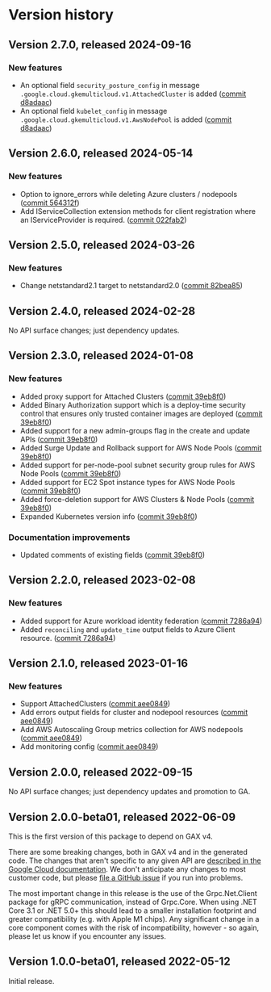 # Version history

## Version 2.7.0, released 2024-09-16

### New features

- An optional field `security_posture_config` in message `.google.cloud.gkemulticloud.v1.AttachedCluster` is added ([commit d8adaac](https://github.com/googleapis/google-cloud-dotnet/commit/d8adaac06030ce3fb83da05f4f0931111d3e56b7))
- An optional field `kubelet_config` in message `.google.cloud.gkemulticloud.v1.AwsNodePool` is added ([commit d8adaac](https://github.com/googleapis/google-cloud-dotnet/commit/d8adaac06030ce3fb83da05f4f0931111d3e56b7))

## Version 2.6.0, released 2024-05-14

### New features

- Option to ignore_errors while deleting Azure clusters / nodepools ([commit 564312f](https://github.com/googleapis/google-cloud-dotnet/commit/564312fafe111033b4f45180097c60ac02f5ddf4))
- Add IServiceCollection extension methods for client registration where an IServiceProvider is required. ([commit 022fab2](https://github.com/googleapis/google-cloud-dotnet/commit/022fab203f28fb9c608972af7f8b83f571ae5694))

## Version 2.5.0, released 2024-03-26

### New features

- Change netstandard2.1 target to netstandard2.0 ([commit 82bea85](https://github.com/googleapis/google-cloud-dotnet/commit/82bea850661975b9750ac30753528cc9d2e05240))

## Version 2.4.0, released 2024-02-28

No API surface changes; just dependency updates.

## Version 2.3.0, released 2024-01-08

### New features

- Added proxy support for Attached Clusters ([commit 39eb8f0](https://github.com/googleapis/google-cloud-dotnet/commit/39eb8f0e301aa1be2a771c3301689079bae230ba))
- Added Binary Authorization support which is a deploy-time security control that ensures only trusted container images are deployed ([commit 39eb8f0](https://github.com/googleapis/google-cloud-dotnet/commit/39eb8f0e301aa1be2a771c3301689079bae230ba))
- Added support for a new admin-groups flag in the create and update APIs ([commit 39eb8f0](https://github.com/googleapis/google-cloud-dotnet/commit/39eb8f0e301aa1be2a771c3301689079bae230ba))
- Added Surge Update and Rollback support for AWS Node Pools ([commit 39eb8f0](https://github.com/googleapis/google-cloud-dotnet/commit/39eb8f0e301aa1be2a771c3301689079bae230ba))
- Added support for per-node-pool subnet security group rules for AWS Node Pools ([commit 39eb8f0](https://github.com/googleapis/google-cloud-dotnet/commit/39eb8f0e301aa1be2a771c3301689079bae230ba))
- Added support for EC2 Spot instance types for AWS Node Pools ([commit 39eb8f0](https://github.com/googleapis/google-cloud-dotnet/commit/39eb8f0e301aa1be2a771c3301689079bae230ba))
- Added force-deletion support for AWS Clusters & Node Pools ([commit 39eb8f0](https://github.com/googleapis/google-cloud-dotnet/commit/39eb8f0e301aa1be2a771c3301689079bae230ba))
- Expanded Kubernetes version info ([commit 39eb8f0](https://github.com/googleapis/google-cloud-dotnet/commit/39eb8f0e301aa1be2a771c3301689079bae230ba))

### Documentation improvements

- Updated comments of existing fields ([commit 39eb8f0](https://github.com/googleapis/google-cloud-dotnet/commit/39eb8f0e301aa1be2a771c3301689079bae230ba))

## Version 2.2.0, released 2023-02-08

### New features

- Added support for Azure workload identity federation ([commit 7286a94](https://github.com/googleapis/google-cloud-dotnet/commit/7286a9405ef61e850ee6d6c9efcc22decee49ee3))
- Added `reconciling` and `update_time` output fields to Azure Client resource. ([commit 7286a94](https://github.com/googleapis/google-cloud-dotnet/commit/7286a9405ef61e850ee6d6c9efcc22decee49ee3))

## Version 2.1.0, released 2023-01-16

### New features

- Support AttachedClusters ([commit aee0849](https://github.com/googleapis/google-cloud-dotnet/commit/aee0849f0679a9557375d70887436926f6ec1c16))
- Add errors output fields for cluster and nodepool resources ([commit aee0849](https://github.com/googleapis/google-cloud-dotnet/commit/aee0849f0679a9557375d70887436926f6ec1c16))
- Add AWS Autoscaling Group metrics collection for AWS nodepools ([commit aee0849](https://github.com/googleapis/google-cloud-dotnet/commit/aee0849f0679a9557375d70887436926f6ec1c16))
- Add monitoring config ([commit aee0849](https://github.com/googleapis/google-cloud-dotnet/commit/aee0849f0679a9557375d70887436926f6ec1c16))

## Version 2.0.0, released 2022-09-15

No API surface changes; just dependency updates and promotion to GA.

## Version 2.0.0-beta01, released 2022-06-09

This is the first version of this package to depend on GAX v4.

There are some breaking changes, both in GAX v4 and in the generated
code. The changes that aren't specific to any given API are [described in the Google Cloud
documentation](https://cloud.google.com/dotnet/docs/reference/help/breaking-gax4).
We don't anticipate any changes to most customer code, but please [file a
GitHub issue](https://github.com/googleapis/google-cloud-dotnet/issues/new/choose)
if you run into problems.

The most important change in this release is the use of the Grpc.Net.Client package
for gRPC communication, instead of Grpc.Core. When using .NET Core 3.1 or .NET 5.0+
this should lead to a smaller installation footprint and greater compatibility (e.g.
with Apple M1 chips). Any significant change in a core component comes with the risk
of incompatibility, however - so again, please let us know if you encounter any
issues.

## Version 1.0.0-beta01, released 2022-05-12

Initial release.
